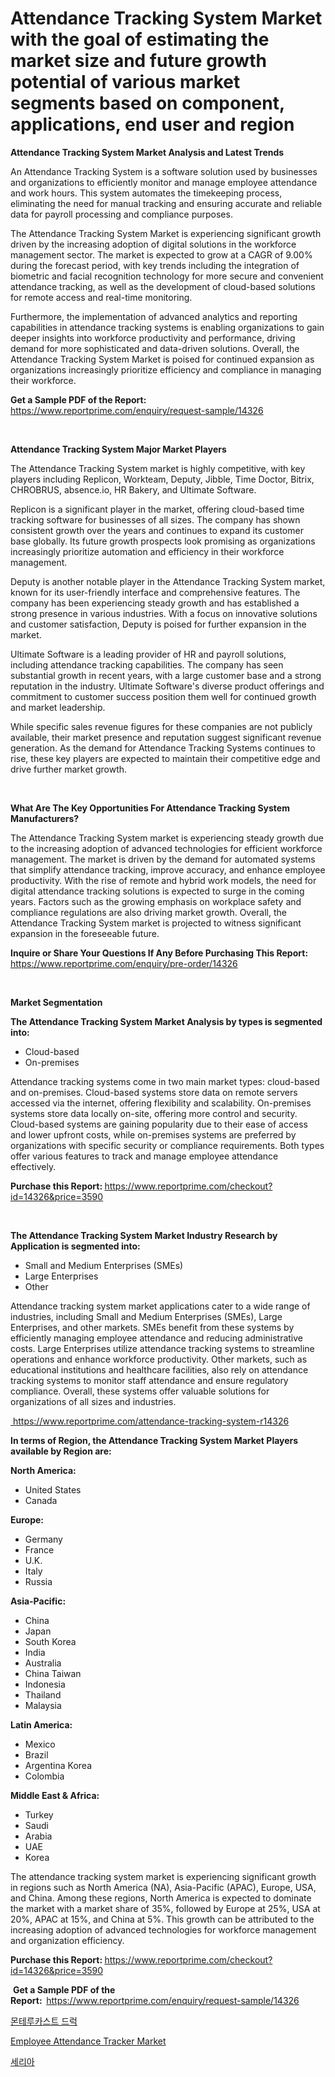 <p><h1>Attendance Tracking System Market with the goal of estimating the market size and future growth potential of various market segments based on component, applications, end user and region</h1></p><p><strong>Attendance Tracking System Market Analysis and Latest Trends</strong></p>
<p><p>An Attendance Tracking System is a software solution used by businesses and organizations to efficiently monitor and manage employee attendance and work hours. This system automates the timekeeping process, eliminating the need for manual tracking and ensuring accurate and reliable data for payroll processing and compliance purposes.</p><p>The Attendance Tracking System Market is experiencing significant growth driven by the increasing adoption of digital solutions in the workforce management sector. The market is expected to grow at a CAGR of 9.00% during the forecast period, with key trends including the integration of biometric and facial recognition technology for more secure and convenient attendance tracking, as well as the development of cloud-based solutions for remote access and real-time monitoring.</p><p>Furthermore, the implementation of advanced analytics and reporting capabilities in attendance tracking systems is enabling organizations to gain deeper insights into workforce productivity and performance, driving demand for more sophisticated and data-driven solutions. Overall, the Attendance Tracking System Market is poised for continued expansion as organizations increasingly prioritize efficiency and compliance in managing their workforce.</p></p>
<p><strong>Get a Sample PDF of the Report:&nbsp;</strong> <a href="https://www.reportprime.com/enquiry/request-sample/14326">https://www.reportprime.com/enquiry/request-sample/14326</a></p>
<p>&nbsp;</p>
<p><strong>Attendance Tracking System Major Market Players</strong></p>
<p><p>The Attendance Tracking System market is highly competitive, with key players including Replicon, Workteam, Deputy, Jibble, Time Doctor, Bitrix, CHROBRUS, absence.io, HR Bakery, and Ultimate Software.</p><p>Replicon is a significant player in the market, offering cloud-based time tracking software for businesses of all sizes. The company has shown consistent growth over the years and continues to expand its customer base globally. Its future growth prospects look promising as organizations increasingly prioritize automation and efficiency in their workforce management.</p><p>Deputy is another notable player in the Attendance Tracking System market, known for its user-friendly interface and comprehensive features. The company has been experiencing steady growth and has established a strong presence in various industries. With a focus on innovative solutions and customer satisfaction, Deputy is poised for further expansion in the market.</p><p>Ultimate Software is a leading provider of HR and payroll solutions, including attendance tracking capabilities. The company has seen substantial growth in recent years, with a large customer base and a strong reputation in the industry. Ultimate Software's diverse product offerings and commitment to customer success position them well for continued growth and market leadership.</p><p>While specific sales revenue figures for these companies are not publicly available, their market presence and reputation suggest significant revenue generation. As the demand for Attendance Tracking Systems continues to rise, these key players are expected to maintain their competitive edge and drive further market growth.</p></p>
<p>&nbsp;</p>
<p><strong>What Are The Key Opportunities For Attendance Tracking System Manufacturers?</strong></p>
<p><p>The Attendance Tracking System market is experiencing steady growth due to the increasing adoption of advanced technologies for efficient workforce management. The market is driven by the demand for automated systems that simplify attendance tracking, improve accuracy, and enhance employee productivity. With the rise of remote and hybrid work models, the need for digital attendance tracking solutions is expected to surge in the coming years. Factors such as the growing emphasis on workplace safety and compliance regulations are also driving market growth. Overall, the Attendance Tracking System market is projected to witness significant expansion in the foreseeable future.</p></p>
<p><strong>Inquire or Share Your Questions If Any Before Purchasing This Report:</strong> <a href="https://www.reportprime.com/enquiry/pre-order/14326">https://www.reportprime.com/enquiry/pre-order/14326</a></p>
<p>&nbsp;</p>
<p><strong>Market Segmentation</strong></p>
<p><strong>The Attendance Tracking System Market Analysis by types is segmented into:</strong></p>
<p><ul><li>Cloud-based</li><li>On-premises</li></ul></p>
<p><p>Attendance tracking systems come in two main market types: cloud-based and on-premises. Cloud-based systems store data on remote servers accessed via the internet, offering flexibility and scalability. On-premises systems store data locally on-site, offering more control and security. Cloud-based systems are gaining popularity due to their ease of access and lower upfront costs, while on-premises systems are preferred by organizations with specific security or compliance requirements. Both types offer various features to track and manage employee attendance effectively.</p></p>
<p><strong>Purchase this Report:&nbsp;</strong><a href="https://www.reportprime.com/checkout?id=14326&price=3590">https://www.reportprime.com/checkout?id=14326&price=3590</a></p>
<p>&nbsp;</p>
<p><strong>The Attendance Tracking System Market Industry Research by Application is segmented into:</strong></p>
<p><ul><li>Small and Medium Enterprises (SMEs)</li><li>Large Enterprises</li><li>Other</li></ul></p>
<p><p>Attendance tracking system market applications cater to a wide range of industries, including Small and Medium Enterprises (SMEs), Large Enterprises, and other markets. SMEs benefit from these systems by efficiently managing employee attendance and reducing administrative costs. Large Enterprises utilize attendance tracking systems to streamline operations and enhance workforce productivity. Other markets, such as educational institutions and healthcare facilities, also rely on attendance tracking systems to monitor staff attendance and ensure regulatory compliance. Overall, these systems offer valuable solutions for organizations of all sizes and industries.</p></p>
<p><a href="https://www.reportprime.com/attendance-tracking-system-r14326">&nbsp;https://www.reportprime.com/attendance-tracking-system-r14326</a></p>
<p><strong>In terms of Region, the Attendance Tracking System Market Players available by Region are:</strong></p>
<p>
    <p> <strong> North America: </strong>
        <ul>
            <li>United States</li>
            <li>Canada</li>
        </ul>
        </p> 
    <p> <strong> Europe: </strong>
        <ul>
            <li>Germany</li>
            <li>France</li>
            <li>U.K.</li>
            <li>Italy</li>
            <li>Russia</li>
        </ul>
        </p> 
    <p> <strong> Asia-Pacific: </strong>
        <ul>
            <li>China</li>
            <li>Japan</li>
            <li>South Korea</li>
            <li>India</li>
            <li>Australia</li>
            <li>China Taiwan</li>
            <li>Indonesia</li>
            <li>Thailand</li>
            <li>Malaysia</li>
        </ul>
        </p> 
    <p> <strong> Latin America: </strong>
        <ul>
            <li>Mexico</li>
            <li>Brazil</li>
            <li>Argentina Korea</li>
            <li>Colombia</li>
        </ul>
        </p> 
    <p> <strong> Middle East & Africa: </strong>
        <ul>
            <li>Turkey</li>
            <li>Saudi</li>
            <li>Arabia</li>
            <li>UAE</li>
            <li>Korea</li>
        </ul>
    </p>
    </p>
<p><p>The attendance tracking system market is experiencing significant growth in regions such as North America (NA), Asia-Pacific (APAC), Europe, USA, and China. Among these regions, North America is expected to dominate the market with a market share of 35%, followed by Europe at 25%, USA at 20%, APAC at 15%, and China at 5%. This growth can be attributed to the increasing adoption of advanced technologies for workforce management and organization efficiency.</p></p>
<p><strong>Purchase this Report: </strong><a href="https://www.reportprime.com/checkout?id=14326&price=3590">https://www.reportprime.com/checkout?id=14326&price=3590</a></p>
<p>&nbsp;<strong>Get a Sample PDF of the Report:&nbsp;&nbsp;</strong><a href="https://www.reportprime.com/enquiry/request-sample/14326">https://www.reportprime.com/enquiry/request-sample/14326</a></p>
<p><strong></strong></p>
<p><p><a href="https://github.com/mpodehpw07370073/Market-Research-Report-List-1/blob/main/255848523070.md">몬테루카스트 드럭</a></p><p><a href="https://github.com/FassouRP/Market-Research-Report-List-4/blob/main/employee-attendance-tracker-market.md">Employee Attendance Tracker Market</a></p><p><a href="https://medium.com/@bennyuigleyjks/ceria-%EC%8B%9C%EC%9E%A5-%EC%A1%B0%EC%82%AC-%EB%B3%B4%EA%B3%A0%EC%84%9C-%EA%B7%B8-%EC%97%AD%EC%82%AC-%EB%B0%8F-2024%EB%85%84%EB%B6%80%ED%84%B0-2031%EB%85%84%EA%B9%8C%EC%A7%80%EC%9D%98-%EC%98%88%EC%B8%A1-43b138de6bd1">세리아</a></p></p>
